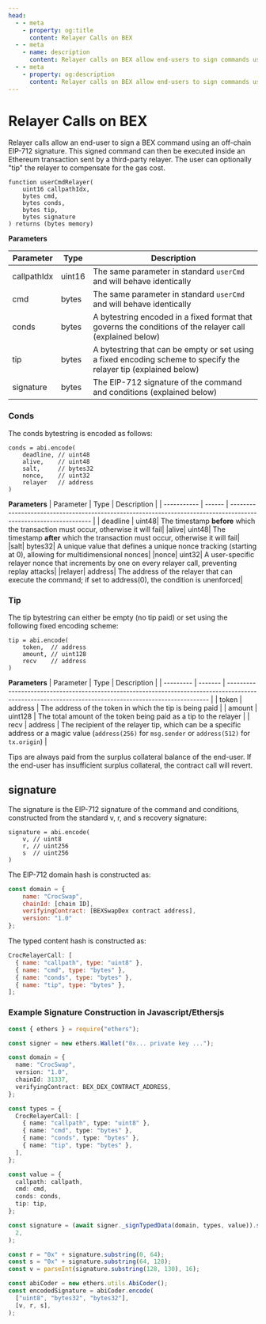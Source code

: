 ```yaml
---
head:
  - - meta
    - property: og:title
      content: Relayer Calls on BEX
  - - meta
    - name: description
      content: Relayer calls on BEX allow end-users to sign commands using an off-chain EIP-712 signature, which can then be executed inside an Ethereum transaction sent by a third-party relayer, with the option to "tip" the relayer for the gas cost.
  - - meta
    - property: og:description
      content: Relayer calls on BEX allow end-users to sign commands using an off-chain EIP-712 signature, which can then be executed inside an Ethereum transaction sent by a third-party relayer, with the option to "tip" the relayer for the gas cost.
---
```


# Relayer Calls on BEX

Relayer calls allow an end-user to sign a BEX command using an off-chain EIP-712 signature. This signed command can then be executed inside an Ethereum transaction sent by a third-party relayer. The user can optionally "tip" the relayer to compensate for the gas cost.

```solidity
function userCmdRelayer(
    uint16 callpathIdx,
    bytes cmd,
    bytes conds,
    bytes tip,
    bytes signature
) returns (bytes memory)
```

**Parameters**

| Parameter   | Type   | Description                                                                                                      |
| ----------- | ------ | ---------------------------------------------------------------------------------------------------------------- |
| callpathIdx | uint16 | The same parameter in standard `userCmd` and will behave identically                                             |
| cmd         | bytes  | The same parameter in standard `userCmd` and will behave identically                                             |
| conds       | bytes  | A bytestring encoded in a fixed format that governs the conditions of the relayer call (explained below)         |
| tip         | bytes  | A bytestring that can be empty or set using a fixed encoding scheme to specify the relayer tip (explained below) |
| signature   | bytes  | The EIP-712 signature of the command and conditions (explained below)                                            |

### Conds

The conds bytestring is encoded as follows:

```solidity
conds = abi.encode(
    deadline, // uint48
    alive,    // uint48
    salt,     // bytes32
    nonce,    // uint32
    relayer   // address
)
```

**Parameters**
| Parameter | Type | Description |
| ----------- | ------ | ---------------------------------------------------------------------------------------------------------------- |
| deadline | uint48| The timestamp **before** which the transaction must occur, otherwise it will fail|
|alive| uint48| The timestamp **after** which the transaction must occur, otherwise it will fail|
|salt| bytes32| A unique value that defines a unique nonce tracking (starting at 0), allowing for multidimensional nonces|
|nonce| uint32| A user-specific relayer nonce that increments by one on every relayer call, preventing replay attacks|
|relayer| address| The address of the relayer that can execute the command; if set to address(0), the condition is unenforced|

### Tip

The tip bytestring can either be empty (no tip paid) or set using the following fixed encoding scheme:

```solidity
tip = abi.encode(
    token,  // address
    amount, // uint128
    recv    // address
)
```

**Parameters**
| Parameter | Type | Description |
| --------- | ------- | ------------------------------------------------------------------------------------------------------------------------------------------------------ |
| token | address | The address of the token in which the tip is being paid |
| amount | uint128 | The total amount of the token being paid as a tip to the relayer |
| recv | address | The recipient of the relayer tip, which can be a specific address or a magic value (`address(256)` for `msg.sender` or `address(512)` for `tx.origin`) |

Tips are always paid from the surplus collateral balance of the end-user. If the end-user has insufficient surplus collateral, the contract call will revert.

## signature

The signature is the EIP-712 signature of the command and conditions, constructed from the standard v, r, and s recovery signature:

```solidity
signature = abi.encode(
    v, // uint8
    r, // uint256
    s  // uint256
)
```

The EIP-712 domain hash is constructed as:

```javascript
const domain = {
    name: "CrocSwap",
    chainId: [chain ID],
    verifyingContract: [BEXSwapDex contract address],
    version: "1.0"
};
```

The typed content hash is constructed as:

```javascript
CrocRelayerCall: [
  { name: "callpath", type: "uint8" },
  { name: "cmd", type: "bytes" },
  { name: "conds", type: "bytes" },
  { name: "tip", type: "bytes" },
];
```

### Example Signature Construction in Javascript/Ethersjs

```typescript
const { ethers } = require("ethers");

const signer = new ethers.Wallet("0x... private key ...");

const domain = {
  name: "CrocSwap",
  version: "1.0",
  chainId: 31337,
  verifyingContract: BEX_DEX_CONTRACT_ADDRESS,
};

const types = {
  CrocRelayerCall: [
    { name: "callpath", type: "uint8" },
    { name: "cmd", type: "bytes" },
    { name: "conds", type: "bytes" },
    { name: "tip", type: "bytes" },
  ],
};

const value = {
  callpath: callpath,
  cmd: cmd,
  conds: conds,
  tip: tip,
};

const signature = (await signer._signTypedData(domain, types, value)).substring(
  2,
);

const r = "0x" + signature.substring(0, 64);
const s = "0x" + signature.substring(64, 128);
const v = parseInt(signature.substring(128, 130), 16);

const abiCoder = new ethers.utils.AbiCoder();
const encodedSignature = abiCoder.encode(
  ["uint8", "bytes32", "bytes32"],
  [v, r, s],
);
```
